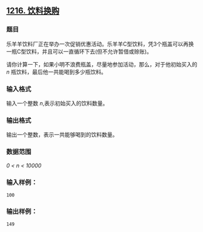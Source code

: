 ## [1216. 饮料换购](https://www.acwing.com/problem/content/1218/)

### 题目

乐羊羊饮料厂正在举办一次促销优惠活动。乐羊羊C型饮料，凭3个瓶盖可以再换一瓶C型饮料，并且可以一直循环下去(但不允许暂借或赊账)。

请你计算一下，如果小明不浪费瓶盖，尽量地参加活动，那么，对于他初始买入的 *n* 瓶饮料，最后他一共能喝到多少瓶饮料。

### 输入格式

输入一个整数 *n*,表示初始买入的饮料数量。

### 输出格式

输出一个整数，表示一共能够喝到的饮料数量。

### 数据范围

*0 < n < 10000*

### 输入样例：

```
100
```

### 输出样例：

```
149
```
